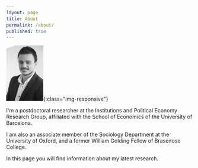 ```yaml
---
layout: page
title: About
permalink: /about/
published: true
---
```


![](/_pages/about/rsz_paulo_bw.jpg){:class="img-responsive"}


I'm a postdoctoral researcher at the Institutions and Political Economy Research Group, affiliated with the School of Economics of the University of Barcelona.

I am also an associate member of the Sociology Department at the University of Oxford, and a former William Golding Fellow of Brasenose College.

In this page you will find information about my latest research.

